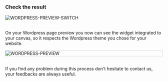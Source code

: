 ### Check the result

<div>
  <img
    alt="WORDPRESS-PREVIEW-SWITCH"
    src="https://raw.githubusercontent.com/multi-coop/datami-documentation-content/main/images/wordpress/wordpress-preview-help.png"
    />
</div>
<br>

On your Wordpress page preview you now can see the widget integrated to your canvas, so it respects the Wordpress theme you chose for your website.

<div style="border: thin solid lightgrey;">
  <img
    alt="WORDPRESS-PREVIEW"
    src="https://raw.githubusercontent.com/multi-coop/datami-documentation-content/main/images/wordpress/wordpress-preview.png"
    />
</div>
<br>

If you find any problem during this process don't hesitate to contact us, your feedbacks are always useful.
